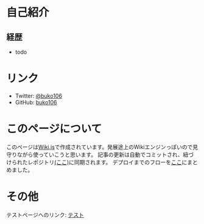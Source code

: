 <!-- TITLE: buko106's wiki -->
<!-- SUBTITLE: buko106's wiki へようこそ -->

# 自己紹介
## 経歴
* todo

# リンク
* Twitter: [@buko106](https://twitter.com/buko106)
* GitHub: [buko106](https://github.com/buko106/)

# このページについて
このページは[Wiki.js](https://wiki.js.org/)で作成されています。発展途上のWikiエンジンっぽいので見守りながら使っていこうと思います。
記事の更新は自動でコミットされ、紐づけられたレポジトリ[(ここ)](https://github.com/buko106/buko106-wiki-js)に同期されます。
デプロイまでのフローを[ここ](vps/setup)にまとめました。

# その他
テストページへのリンク: [テスト](testing)